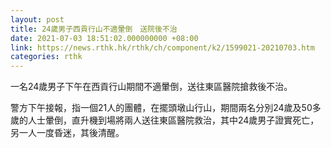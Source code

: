 ```yaml
---
layout: post
title: 24歲男子西貢行山不適暈倒　送院後不治　
date: 2021-07-03 18:51:02.000000000 +08:00
link: https://news.rthk.hk/rthk/ch/component/k2/1599021-20210703.htm
categories: rthk
---
```


一名24歲男子下午在西貢行山期間不適暈倒，送往東區醫院搶救後不治。

警方下午接報，指一個21人的團體，在擺頭墩山行山，期間兩名分別24歲及50多歲的人士暈倒，直升機到場將兩人送往東區醫院救治，其中24歲男子證實死亡，另一人一度昏迷，其後清醒。
